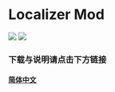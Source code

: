 # Localizer Mod

![](https://github.com/chi-rei-den/Localizer/workflows/Mod%20Build/badge.svg)
![](https://github.com/chi-rei-den/Localizer/workflows/Unit%20Test/badge.svg)

### 下载与说明请点击下方链接

#### [简体中文](https://github.com/chi-rei-den/Localizer/wiki/%E7%AE%80%E4%BD%93%E4%B8%AD%E6%96%87)


